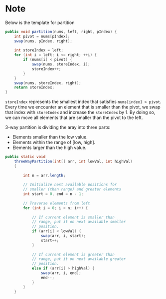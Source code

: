 # Note

Below is the template for partition

```java
public void partition(nums, left, right, pIndex) {
    int pivot = nums[pIndex];
    swap(nums, pIndex, right);
    
    int storeIndex = left;
    for (int i = left; i <= right; ++i) {
        if (nums[i] < pivot) {
            swap(nums, storeIndex, i);
            storeIndex++;
        }
    }
    swap(nums, storeIndex, right);
    return storeIndex;
}
```

`storeIndex` represents the smallest index that satisfies `nums[index] > pivot`. Every time we encounter an element that is smaller than the pivot, we swap that index with `storeIndex` and increase the `storeIndex` by 1. By doing so, we can move all elements that are smaller than the pivot to the left.



3-way partition is dividing the aray into three parts:

- Elements smaller than the low value.
- Elements within the range of [low, high].
- Elements larger than the high value.

```java
public static void
    threeWayPartition(int[] arr, int lowVal, int highVal)
    {
 
        int n = arr.length;
 
        // Initialize next available positions for
        // smaller (than range) and greater elements
        int start = 0, end = n - 1;
 
        // Traverse elements from left
        for (int i = 0; i < n; i++) {
 
            // If current element is smaller than
            // range, put it on next available smaller
            // position.
            if (arr[i] < lowVal) {
                swap(arr, i, start);
                start++;
            }
 
            // If current element is greater than
            // range, put it on next available greater
            // position.
            else if (arr[i] > highVal) {
                swap(arr, i, end);
                end--;
            }
        }
    }
```

